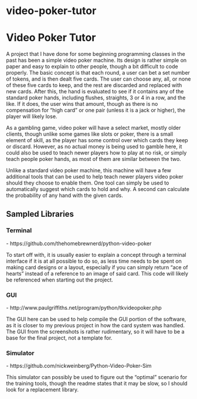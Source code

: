 # video-poker-tutor

<h1>Video Poker Tutor</h1>
	<p>A project that I have done for some beginning programming classes in the past has been a simple video poker machine. Its design is rather simple on paper and easy to explain to other people, though a bit difficult to code properly. The basic concept is that each round, a user can bet a set number of tokens, and is then dealt five cards. The user can choose any, all, or none of these five cards to keep, and the rest are discarded and replaced with new cards. After this, the hand is evaluated to see if it contains any of the standard poker hands, including flushes, straights, 3 or 4 in a row, and the like. If it does, the user wins that amount, though as there is no compensation for “high card” or one pair (unless it is a jack or higher), the player will likely lose.</p>
	<p>As a gambling game, video poker will have a select market, mostly older clients, though unlike some games like slots or poker, there is a small element of skill, as the player has some control over which cards they keep or discard. However, as no actual money is being used to gamble here, it could also be used to teach newer players how to play at no risk, or simply teach people poker hands, as most of them are similar between the two.</p>
	<p>Unlike a standard video poker machine, this machine will have a few additional tools that can be used to help teach newer players video poker should they choose to enable them. One tool can simply be used to automatically suggest which cards to hold and why. A second can calculate the probability of any hand with the given cards.<p>
<h2>Sampled Libraries</h2>
<h3>Terminal</h3> - https://github.com/thehomebrewnerd/python-video-poker
<p>To start off with, it is usually easier to explain a concept through a terminal interface if it is at all possible to do so, as less time needs to be spent on making card designs or a layout, especially if you can simply return “ace of hearts” instead of a reference to an image of said card. This code will likely be referenced when starting out the project.</p>
<h3>GUI</h3> - http://www.paulgriffiths.net/program/python/tkvideopoker.php 
<p>The GUI here can be used to help compile the GUI portion of the software, as it is closer to my previous project in how the card system was handled. The GUI from the screenshots is rather rudimentary, so it will have to be a base for the final project, not a template for.</p>
<h3>Simulator</h3> - https://github.com/nickweinberg/Python-Video-Poker-Sim
<p>This simulator can possibly be used to figure out the “optimal” scenario for the training tools, though the readme states that it may be slow, so I should look for a replacement library.</p>
